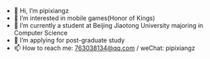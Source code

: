 - 👋 Hi, I’m pipixiangz
- 👀 I’m interested in mobile games(Honor of Kings)
- 🌱 I’m currently a student at Beijing Jiaotong University majoring in Computer Science  
- 💞️ I’m applying for post-graduate study
- 📫 How to reach me: 763038134@qq.com / weChat: pipixiangz

<!---
pipixiangz/pipixiangz is a ✨ special ✨ repository because its `README.md` (this file) appears on your GitHub profile.
You can click the Preview link to take a look at your changes.
--->
